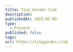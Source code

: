 ```yaml
---
title: Tiny Garden Club
description: 
publishedAt: 2023-05-09
type:
  - Project
published: false
tags: 
url: https://tinygarden.club
---
```

